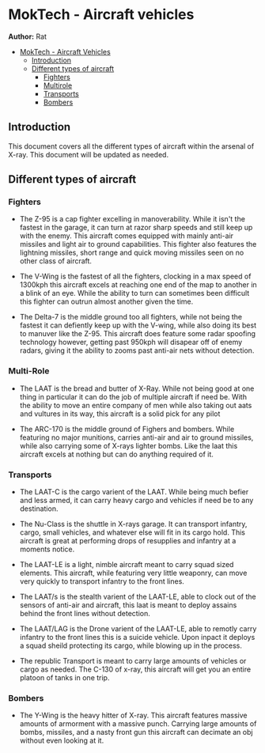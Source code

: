 # MokTech - Aircraft vehicles

**Author:** Rat

- [MokTech - Aircraft Vehicles](#moktech---aircraft-Vehicles)
  - [Introduction](#introduction)
  - [Different types of aircraft](#different-types-of-aircraft)
    - [Fighters](#Fighters)
     - [Multirole](#Multirole)
    - [Transports](#Transports)
    - [Bombers](#Bombers)

## Introduction

This document covers all the different types of aircraft within the arsenal of X-ray. This document will be updated as needed. 

## Different types of aircraft

### Fighters

* The Z-95 is a cap fighter excelling in manoverability. While it isn't the fastest in the garage, it can turn at razor sharp speeds and still keep up with the enemy. This aircraft comes equipped with mainly anti-air missiles and light air to ground capabilities. This fighter also features the lightning missiles, short range and quick moving missiles seen on no other class of aircraft. 

* The V-Wing is the fastest of all the fighters, clocking in a max speed of 1300kph this aircraft excels at reaching one end of the map to another in a blink of an eye. While the ability to turn can sometimes been difficult this fighter can outrun almost another given the time. 

* The Delta-7 is the middle ground too all fighters, while not being the fastest it can defiently keep up with the V-wing, while also doing its best to manuver like the Z-95. This aircraft does feature some radar spoofing technology however, getting past 950kph will disapear off of enemy radars, giving it the ability to zooms past anti-air nets without detection. 

### Multi-Role

* The LAAT is the bread and butter of X-Ray. While not being good at one thing in particular it can do the job of multiple aircraft if need be. With the ability to move an entire company of men while also taking out aats and vultures in its way, this aircraft is a solid pick for any pilot

* The ARC-170 is the middle ground of Fighers and bombers. While featuring no major munitions, carries anti-air and air to ground missiles, while also carrying some of X-rays lighter bombs. Like the laat this aircraft excels at nothing but can do anything required of it. 

### Transports

* The LAAT-C is the cargo varient of the LAAT. While being much befier and less armed, it can carry heavy cargo and vehicles if need be to any destination. 

* The Nu-Class is the shuttle in X-rays garage. It can transport infantry, cargo, small vehicles, and whatever else will fit in its cargo hold. This aircraft is great at performing drops of resupplies and infantry at a moments notice. 

* The LAAT-LE is a light, nimble aircraft meant to carry squad sized elements. This aircraft, while featuring very little weaponry, can move very quickly to transport infantry to the front lines. 

* The LAAT/s is the stealth varient of the LAAT-LE, able to clock out of the sensors of anti-air and aircraft, this laat is meant to deploy assains behind the front lines without detection. 

* The LAAT/LAG is the Drone varient of the LAAT-LE, able to remotly carry infantry to the front lines this is a suicide vehicle. Upon inpact it deploys a squad sheild protecting its cargo, while blowing up in the process. 

* The republic Transport is meant to carry large amounts of vehicles or cargo as needed. The C-130 of x-ray, this aircraft will get you an entire platoon of tanks in one trip. 

### Bombers

* The Y-Wing is the heavy hitter of X-ray. This aircraft features massive amounts of armorment with a massive punch. Carrying large amounts of bombs, missiles, and a nasty front gun this aircraft can decimate an obj without even looking at it. 
